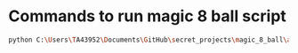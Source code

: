 # Commands to run magic 8 ball script

```bash
python C:\Users\TA43952\Documents\GitHub\secret_projects\magic_8_ball\ask_the_ball.py --api_key your_api_key
```
